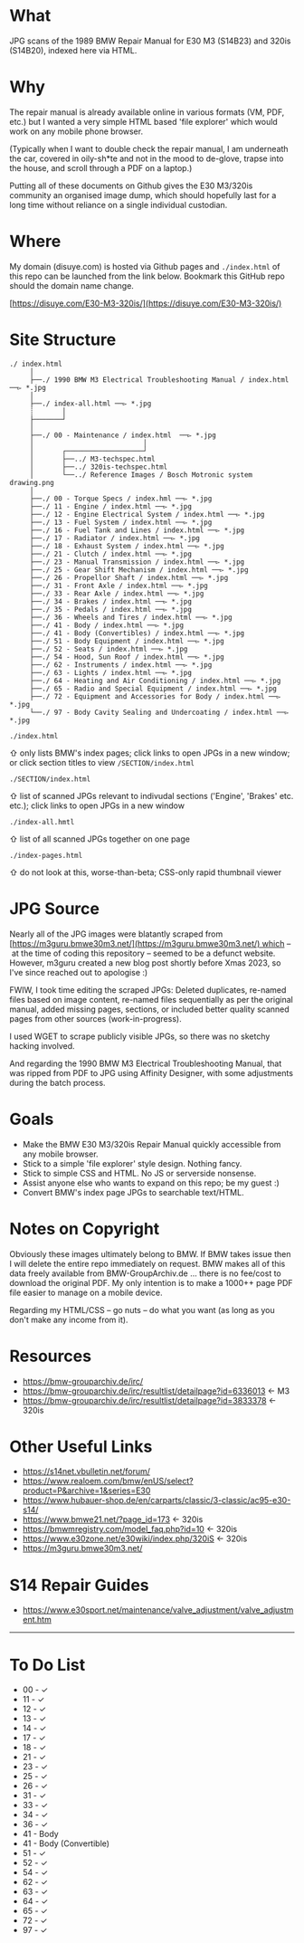 # What

JPG scans of the 1989 BMW Repair Manual for E30 M3 (S14B23) and 320is (S14B20), indexed here via HTML.

# Why

The repair manual is already available online in various formats (VM, PDF, etc.) but I wanted a very simple HTML based 'file explorer' which would work on any mobile phone browser.

(Typically when I want to double check the repair manual, I am underneath the car, covered in oily-sh*te and not in the mood to de-glove, trapse into the house, and scroll through a PDF on a laptop.)

Putting all of these documents on Github gives the E30 M3/320is community an organised image dump, which should hopefully last for a long time without reliance on a single individual custodian.

# Where

My domain (disuye.com) is hosted via Github pages and `./index.html` of this repo can be launched from the link below. Bookmark this GitHub repo should the domain name change.

[https://disuye.com/E30-M3-320is/](https://disuye.com/E30-M3-320is/)

# Site Structure
```
./ index.html
     │
     ├──./ 1990 BMW M3 Electrical Troubleshooting Manual / index.html ──▻ *.jpg
     │
     ├──./ index-all.html ──▻ *.jpg
     ┊       │
     ├───────┘
     │
     ├──./ 00 - Maintenance / index.html  ──▻ *.jpg
     │                           │
     │       ┌───────────────────┘
     │       ├──../ M3-techspec.html
     │       ├──../ 320is-techspec.html
     │       └──../ Reference Images / Bosch Motronic system drawing.png
     │
     ├──./ 00 - Torque Specs / index.hml ──▻ *.jpg 
     ├──./ 11 - Engine / index.html ──▻ *.jpg
     ├──./ 12 - Engine Electrical System / index.html ──▻ *.jpg
     ├──./ 13 - Fuel System / index.html ──▻ *.jpg
     ├──./ 16 - Fuel Tank and Lines / index.html ──▻ *.jpg
     ├──./ 17 - Radiator / index.html ──▻ *.jpg
     ├──./ 18 - Exhaust System / index.html ──▻ *.jpg
     ├──./ 21 - Clutch / index.html ──▻ *.jpg
     ├──./ 23 - Manual Transmission / index.html ──▻ *.jpg
     ├──./ 25 - Gear Shift Mechanism / index.html ──▻ *.jpg
     ├──./ 26 - Propellor Shaft / index.html ──▻ *.jpg
     ├──./ 31 - Front Axle / index.html ──▻ *.jpg
     ├──./ 33 - Rear Axle / index.html ──▻ *.jpg
     ├──./ 34 - Brakes / index.html ──▻ *.jpg
     ├──./ 35 - Pedals / index.html ──▻ *.jpg
     ├──./ 36 - Wheels and Tires / index.html ──▻ *.jpg
     ├──./ 41 - Body / index.html ──▻ *.jpg
     ├──./ 41 - Body (Convertibles) / index.html ──▻ *.jpg
     ├──./ 51 - Body Equipment / index.html ──▻ *.jpg
     ├──./ 52 - Seats / index.html ──▻ *.jpg
     ├──./ 54 - Hood, Sun Roof / index.html ──▻ *.jpg
     ├──./ 62 - Instruments / index.html ──▻ *.jpg
     ├──./ 63 - Lights / index.html ──▻ *.jpg
     ├──./ 64 - Heating and Air Conditioning / index.html ──▻ *.jpg
     ├──./ 65 - Radio and Special Equipment / index.html ──▻ *.jpg
     ├──./ 72 - Equipment and Accessories for Body / index.html ──▻ *.jpg
     └──./ 97 - Body Cavity Sealing and Undercoating / index.html ──▻ *.jpg
```




`./index.html` 

⇧ only lists BMW's index pages; click links to open JPGs in a new window; or click section titles to view `/SECTION/index.html`

`./SECTION/index.html` 

⇧ list of scanned JPGs relevant to indivudal sections ('Engine', 'Brakes' etc. etc.); click links to open JPGs in a new window

`./index-all.hmtl` 

⇧ list of all scanned JPGs together on one page

`./index-pages.html`

⇧ do not look at this, worse-than-beta; CSS-only rapid thumbnail viewer

# JPG Source

Nearly all of the JPG images were blatantly scraped from [https://m3guru.bmwe30m3.net/](https://m3guru.bmwe30m3.net/) which – at the time of coding this repository – seemed to be a defunct website. However, m3guru created a new blog post shortly before Xmas 2023, so I've since reached out to apologise :)

FWIW, I took time editing the scraped JPGs: Deleted duplicates, re-named files based on image content, re-named files sequentially as per the original manual, added missing pages, sections, or included better quality scanned pages from other sources (work-in-progress). 

I used WGET to scrape publicly visible JPGs, so there was no sketchy hacking involved.

And regarding the 1990 BMW M3 Electrical Troubleshooting Manual, that was ripped from PDF to JPG using Affinity Designer, with some adjustments during the batch process.

# Goals

* Make the BMW E30 M3/320is Repair Manual quickly accessible from any mobile browser.
* Stick to a simple 'file explorer' style design. Nothing fancy.
* Stick to simple CSS and HTML. No JS or serverside nonsense.
* Assist anyone else who wants to expand on this repo; be my guest :)
* Convert BMW's index page JPGs to searchable text/HTML.

# Notes on Copyright

Obviously these images ultimately belong to BMW. If BMW takes issue then I will delete the entire repo immediately on request. BMW makes all of this data freely available from BMW-GroupArchiv.de ... there is no fee/cost to download the original PDF. My only intention is to make a 1000++ page PDF file easier to manage on a mobile device. 

Regarding my HTML/CSS – go nuts – do what you want (as long as you don't make any income from it).

# Resources

* https://bmw-grouparchiv.de/irc/
* https://bmw-grouparchiv.de/irc/resultlist/detailpage?id=6336013 <- M3
* https://bmw-grouparchiv.de/irc/resultlist/detailpage?id=3833378 <- 320is

# Other Useful Links

* https://s14net.vbulletin.net/forum/
* https://www.realoem.com/bmw/enUS/select?product=P&archive=1&series=E30
* https://www.hubauer-shop.de/en/carparts/classic/3-classic/ac95-e30-s14/
* https://www.bmwe21.net/?page_id=173 <- 320is
* https://bmwmregistry.com/model_faq.php?id=10 <- 320is
* https://www.e30zone.net/e30wiki/index.php/320iS <- 320is
* https://m3guru.bmwe30m3.net/

# S14 Repair Guides

* https://www.e30sport.net/maintenance/valve_adjustment/valve_adjustment.htm

---

# To Do List

- 00 - &#x2713;
- 11 - &#x2713;
- 12 - &#x2713;
- 13 - &#x2713;
- 14 - &#x2713;
- 17 - &#x2713;
- 18 - &#x2713;
- 21 - &#x2713;
- 23 - &#x2713;
- 25 - &#x2713;
- 26 - &#x2713;
- 31 - &#x2713;
- 33 - &#x2713;
- 34 - &#x2713;
- 36 - &#x2713;
- 41 - Body
- 41 - Body (Convertible)
- 51 - &#x2713;
- 52 - &#x2713;
- 54 - &#x2713;
- 62 - &#x2713;
- 63 - &#x2713;
- 64 - &#x2713;
- 65 - &#x2713; 
- 72 - &#x2713;
- 97 - &#x2713;
